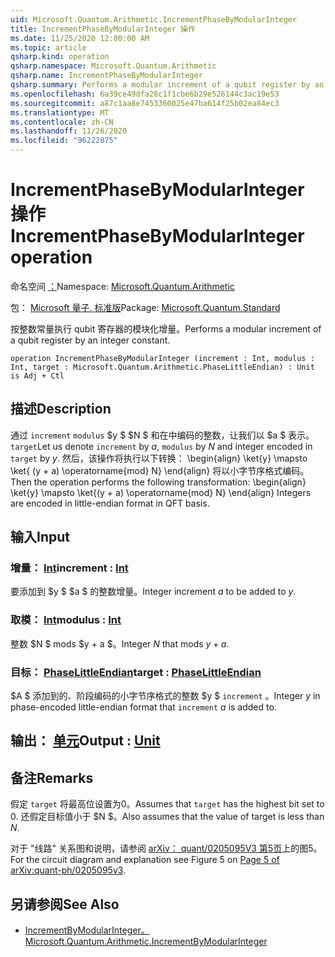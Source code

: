 ```yaml
---
uid: Microsoft.Quantum.Arithmetic.IncrementPhaseByModularInteger
title: IncrementPhaseByModularInteger 操作
ms.date: 11/25/2020 12:00:00 AM
ms.topic: article
qsharp.kind: operation
qsharp.namespace: Microsoft.Quantum.Arithmetic
qsharp.name: IncrementPhaseByModularInteger
qsharp.summary: Performs a modular increment of a qubit register by an integer constant.
ms.openlocfilehash: 6a39ce49dfa28c1f1cbe6b29e526144c3ac19e53
ms.sourcegitcommit: a87c1aa8e7453360025e47ba614f25b02ea84ec3
ms.translationtype: MT
ms.contentlocale: zh-CN
ms.lasthandoff: 11/26/2020
ms.locfileid: "96222875"
---
```

# <a name="incrementphasebymodularinteger-operation"></a><span data-ttu-id="9ef4a-102">IncrementPhaseByModularInteger 操作</span><span class="sxs-lookup"><span data-stu-id="9ef4a-102">IncrementPhaseByModularInteger operation</span></span>

<span data-ttu-id="9ef4a-103">命名空间 [：](xref:Microsoft.Quantum.Arithmetic)</span><span class="sxs-lookup"><span data-stu-id="9ef4a-103">Namespace: [Microsoft.Quantum.Arithmetic](xref:Microsoft.Quantum.Arithmetic)</span></span>

<span data-ttu-id="9ef4a-104">包： [Microsoft 量子. 标准版](https://nuget.org/packages/Microsoft.Quantum.Standard)</span><span class="sxs-lookup"><span data-stu-id="9ef4a-104">Package: [Microsoft.Quantum.Standard](https://nuget.org/packages/Microsoft.Quantum.Standard)</span></span>


<span data-ttu-id="9ef4a-105">按整数常量执行 qubit 寄存器的模块化增量。</span><span class="sxs-lookup"><span data-stu-id="9ef4a-105">Performs a modular increment of a qubit register by an integer constant.</span></span>

```qsharp
operation IncrementPhaseByModularInteger (increment : Int, modulus : Int, target : Microsoft.Quantum.Arithmetic.PhaseLittleEndian) : Unit is Adj + Ctl
```


## <a name="description"></a><span data-ttu-id="9ef4a-106">描述</span><span class="sxs-lookup"><span data-stu-id="9ef4a-106">Description</span></span>

<span data-ttu-id="9ef4a-107">通过 `increment` `modulus` $y $ $N $ 和在中编码的整数，让我们以 $a $ 表示。 `target`</span><span class="sxs-lookup"><span data-stu-id="9ef4a-107">Let us denote `increment` by $a$, `modulus` by $N$ and integer encoded in `target` by $y$.</span></span>
<span data-ttu-id="9ef4a-108">然后，该操作将执行以下转换： \begin{align} \ket{y} \mapsto \ket{ (y + a) \operatorname{mod} N} \end{align} 将以小字节序格式编码。</span><span class="sxs-lookup"><span data-stu-id="9ef4a-108">Then the operation performs the following transformation: \begin{align} \ket{y} \mapsto \ket{(y + a) \operatorname{mod} N} \end{align} Integers are encoded in little-endian format in QFT basis.</span></span>

## <a name="input"></a><span data-ttu-id="9ef4a-109">输入</span><span class="sxs-lookup"><span data-stu-id="9ef4a-109">Input</span></span>

### <a name="increment--int"></a><span data-ttu-id="9ef4a-110">增量： [Int](xref:microsoft.quantum.lang-ref.int)</span><span class="sxs-lookup"><span data-stu-id="9ef4a-110">increment : [Int](xref:microsoft.quantum.lang-ref.int)</span></span>

<span data-ttu-id="9ef4a-111">要添加到 $y $ $a $ 的整数增量。</span><span class="sxs-lookup"><span data-stu-id="9ef4a-111">Integer increment $a$ to be added to $y$.</span></span>


### <a name="modulus--int"></a><span data-ttu-id="9ef4a-112">取模： [Int](xref:microsoft.quantum.lang-ref.int)</span><span class="sxs-lookup"><span data-stu-id="9ef4a-112">modulus : [Int](xref:microsoft.quantum.lang-ref.int)</span></span>

<span data-ttu-id="9ef4a-113">整数 $N $ mods $y + a $。</span><span class="sxs-lookup"><span data-stu-id="9ef4a-113">Integer $N$ that mods $y + a$.</span></span>


### <a name="target--phaselittleendian"></a><span data-ttu-id="9ef4a-114">目标： [PhaseLittleEndian](xref:Microsoft.Quantum.Arithmetic.PhaseLittleEndian)</span><span class="sxs-lookup"><span data-stu-id="9ef4a-114">target : [PhaseLittleEndian](xref:Microsoft.Quantum.Arithmetic.PhaseLittleEndian)</span></span>

<span data-ttu-id="9ef4a-115">$A $ 添加到的、阶段编码的小字节序格式的整数 $y $ `increment` 。</span><span class="sxs-lookup"><span data-stu-id="9ef4a-115">Integer $y$ in phase-encoded little-endian format that `increment` $a$ is added to.</span></span>



## <a name="output--unit"></a><span data-ttu-id="9ef4a-116">输出： [单元](xref:microsoft.quantum.lang-ref.unit)</span><span class="sxs-lookup"><span data-stu-id="9ef4a-116">Output : [Unit](xref:microsoft.quantum.lang-ref.unit)</span></span>



## <a name="remarks"></a><span data-ttu-id="9ef4a-117">备注</span><span class="sxs-lookup"><span data-stu-id="9ef4a-117">Remarks</span></span>

<span data-ttu-id="9ef4a-118">假定 `target` 将最高位设置为0。</span><span class="sxs-lookup"><span data-stu-id="9ef4a-118">Assumes that `target` has the highest bit set to 0.</span></span>
<span data-ttu-id="9ef4a-119">还假定目标值小于 $N $。</span><span class="sxs-lookup"><span data-stu-id="9ef4a-119">Also assumes that the value of target is less than $N$.</span></span>

<span data-ttu-id="9ef4a-120">对于 "线路" 关系图和说明，请参阅 [arXiv： quant/0205095V3 第5页](https://arxiv.org/pdf/quant-ph/0205095v3.pdf#page=5)上的图5。</span><span class="sxs-lookup"><span data-stu-id="9ef4a-120">For the circuit diagram and explanation see Figure 5 on [Page 5 of arXiv:quant-ph/0205095v3](https://arxiv.org/pdf/quant-ph/0205095v3.pdf#page=5).</span></span>

## <a name="see-also"></a><span data-ttu-id="9ef4a-121">另请参阅</span><span class="sxs-lookup"><span data-stu-id="9ef4a-121">See Also</span></span>

- [<span data-ttu-id="9ef4a-122">IncrementByModularInteger。</span><span class="sxs-lookup"><span data-stu-id="9ef4a-122">Microsoft.Quantum.Arithmetic.IncrementByModularInteger</span></span>](xref:Microsoft.Quantum.Arithmetic.IncrementByModularInteger)